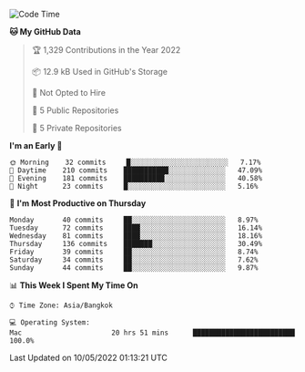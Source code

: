 <!--START_SECTION:waka-->
![Code Time](http://img.shields.io/badge/Code%20Time-0-blue)

**🐱 My GitHub Data** 

> 🏆 1,329 Contributions in the Year 2022
 > 
> 📦 12.9 kB Used in GitHub's Storage 
 > 
> 🚫 Not Opted to Hire
 > 
> 📜 5 Public Repositories 
 > 
> 🔑 5 Private Repositories  
 > 
**I'm an Early 🐤** 

```text
🌞 Morning    32 commits     █░░░░░░░░░░░░░░░░░░░░░░░░   7.17% 
🌆 Daytime    210 commits    ███████████░░░░░░░░░░░░░░   47.09% 
🌃 Evening    181 commits    ██████████░░░░░░░░░░░░░░░   40.58% 
🌙 Night      23 commits     █░░░░░░░░░░░░░░░░░░░░░░░░   5.16%

```
📅 **I'm Most Productive on Thursday** 

```text
Monday       40 commits     ██░░░░░░░░░░░░░░░░░░░░░░░   8.97% 
Tuesday      72 commits     ████░░░░░░░░░░░░░░░░░░░░░   16.14% 
Wednesday    81 commits     ████░░░░░░░░░░░░░░░░░░░░░   18.16% 
Thursday     136 commits    ███████░░░░░░░░░░░░░░░░░░   30.49% 
Friday       39 commits     ██░░░░░░░░░░░░░░░░░░░░░░░   8.74% 
Saturday     34 commits     ██░░░░░░░░░░░░░░░░░░░░░░░   7.62% 
Sunday       44 commits     ██░░░░░░░░░░░░░░░░░░░░░░░   9.87%

```


📊 **This Week I Spent My Time On** 

```text
⌚︎ Time Zone: Asia/Bangkok

💻 Operating System: 
Mac                      20 hrs 51 mins      █████████████████████████   100.0%

```


 Last Updated on 10/05/2022 01:13:21 UTC
<!--END_SECTION:waka-->
